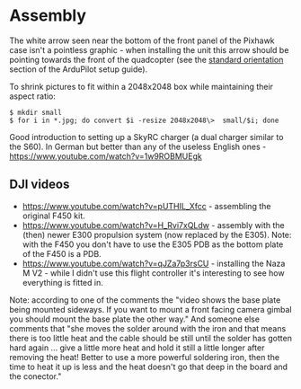 Assembly
========

The white arrow seen near the bottom of the front panel of the Pixhawk case isn't a pointless graphic - when installing the unit this arrow should be pointing towards the front of the quadcopter (see the [standard orientation](http://ardupilot.org/copter/docs/common-mounting-the-flight-controller.html#standard-orientation) section of the ArduPilot setup guide).

To shrink pictures to fit within a 2048x2048 box while maintaining their aspect ratio:

    $ mkdir small
    $ for i in *.jpg; do convert $i -resize 2048x2048\>  small/$i; done

Good introduction to setting up a SkyRC charger (a dual charger similar to the S60). In German but better than any of the useless English ones - https://www.youtube.com/watch?v=1w9ROBMUEgk

DJI videos
----------

* <https://www.youtube.com/watch?v=pUTHIL_Xfcc> - assembling the original F450 kit.
* <https://www.youtube.com/watch?v=H_Rvi7xQLdw> - assembly with the (then) newer E300 propulsion system (now replaced by the E305). Note: with the F450 you don't have to use the E305 PDB as the bottom plate of the F450 is a PDB.
* <https://www.youtube.com/watch?v=qJZa7p3rsCU> - installing the Naza M V2 - while I didn't use this flight controller it's interesting to see how everything is fitted in.

Note: according to one of the comments the "video shows the base plate being mounted sideways. If you want to mount a front facing camera gimbal you should mount the base plate the other way." And someone else comments that "she moves the solder around with the iron and that means there is too little heat and the cable should be still until the solder has gotten hard again ... give a little more heat and hold it still a little longer after removing the heat! Better to use a more powerful soldering iron, then the time to heat it up is less and the heat doesn't go that deep in the board and the conector."
